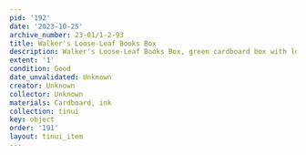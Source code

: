 ```yaml
---
pid: '192'
date: '2023-10-25'
archive_number: 23-01/1-2-93
title: Walker's Loose-Leaf Books Box
description: Walker's Loose-Leaf Books Box, green cardboard box with logo on front
extent: '1'
condition: Good
date_unvalidated: Unknown
creator: Unknown
collector: Unknown
materials: Cardboard, ink
collection: tinui
key: object
order: '191'
layout: tinui_item
---
```

